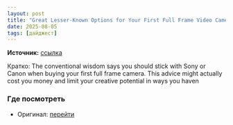 ```yaml
---
layout: post
title: "Great Lesser-Known Options for Your First Full Frame Video Camera"
date: 2025-08-05
tags: [дайджест]
---
```


**Источник:** [ссылка](https://fstoppers.com/reviews/great-lesser-known-options-your-first-full-frame-video-camera-707991?utm_source=FS_RSS&utm_medium=RSS&utm_campaign=Main_RSS)

Кратко: The conventional wisdom says you should stick with Sony or Canon when buying your first full frame camera. This advice might actually cost you money and limit your creative potential in ways you haven

### Где посмотреть
- Оригинал: [перейти]({link})
